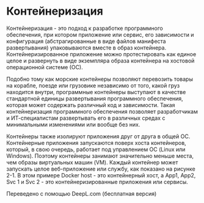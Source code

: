 # Контейнеризация

Контейнеризация - это подход к разработке программного обеспечения, при котором приложение или сервис, его зависимости и конфигурация (абстрагированные в виде файлов манифеста развертывания) упаковываются вместе в образ контейнера. Контейнеризированное приложение можно протестировать как единое целое и развернуть в виде экземпляра образа контейнера на хостовой операционной системе (ОС).

Подобно тому как морские контейнеры позволяют перевозить товары на корабле, поезде или грузовике независимо от того, какой груз находится внутри, программные контейнеры выступают в качестве стандартной единицы развертывания программного обеспечения, которая может содержать различный код и зависимости. Такая контейнеризация программного обеспечения позволяет разработчикам и ИТ-специалистам развертывать его в различных средах с минимальными изменениями или вообще без них.

Контейнеры также изолируют приложения друг от друга в общей ОС. Контейнерные приложения запускаются поверх хоста контейнеров, который, в свою очередь, работает под управлением ОС (Linux или Windows). Поэтому контейнеры занимают значительно меньше места, чем образы виртуальных машин (VM). Каждый контейнер может запускать целое веб-приложение или службу, как показано на рисунке 2-1. В этом примере Docker host - это контейнерный хост, а App1, App2, Svc 1 и Svc 2 - это контейнеризированные приложения или сервисы.

Переведено с помощью DeepL.com (бесплатная версия)